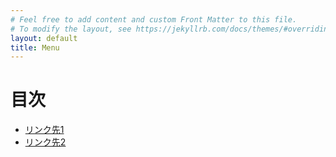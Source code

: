 ```yaml
---
# Feel free to add content and custom Front Matter to this file.
# To modify the layout, see https://jekyllrb.com/docs/themes/#overriding-theme-defaults
layout: default
title: Menu
---
```

# 目次

- [リンク先1](/2024/07/06/)
- [リンク先2](/2024/07/07/)
